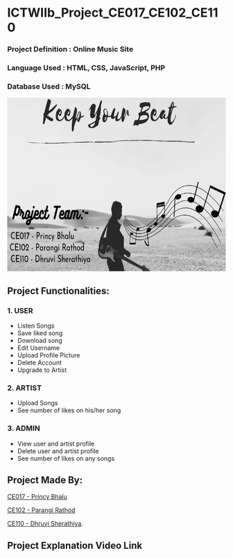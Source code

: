 # ICTWIIb_Project_CE017_CE102_CE110

### Project Definition : Online Music Site 

### Language Used      : HTML, CSS, JavaScript, PHP

### Database Used      : MySQL

<img src="img/Introduction.png" width="1200" height="400">

## Project Functionalities:
### 1. USER
- Listen Songs
- Save liked song
- Download song
- Edit Username
- Upload Profile Picture
- Delete Account
- Upgrade to Artist
### 2. ARTIST
- Upload Songs
- See number of likes on his/her song
### 3. ADMIN
- View user and artist profile
- Delete user and artist profile
- See number of likes on any songs
## Project Made By:

 [CE017 - Princy Bhalu](https://github.com/princybhalu)
 
 [CE102 - Parangi Rathod](https://github.com/Parangi-27)
 
 [CE110 - Dhruvi Sherathiya](https://github.com/DhruviSherathiya).

## Project Explanation Video Link
